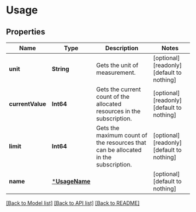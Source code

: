 # Usage


## Properties
Name | Type | Description | Notes
------------ | ------------- | ------------- | -------------
**unit** | **String** | Gets the unit of measurement. | [optional] [readonly] [default to nothing]
**currentValue** | **Int64** | Gets the current count of the allocated resources in the subscription. | [optional] [readonly] [default to nothing]
**limit** | **Int64** | Gets the maximum count of the resources that can be allocated in the subscription. | [optional] [readonly] [default to nothing]
**name** | [***UsageName**](UsageName.md) |  | [optional] [default to nothing]


[[Back to Model list]](../README.md#models) [[Back to API list]](../README.md#api-endpoints) [[Back to README]](../README.md)


